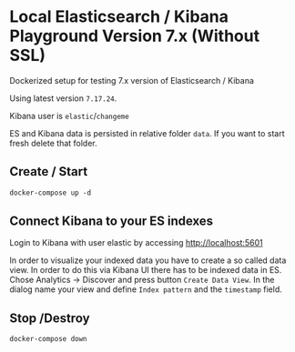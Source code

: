 # Local Elasticsearch / Kibana Playground Version 7.x (Without SSL)

Dockerized setup for testing 7.x version of Elasticsearch / Kibana

Using latest version `7.17.24`.

Kibana user is `elastic`/`changeme`

ES and Kibana data is persisted in relative folder `data`. If you want to start fresh delete that folder.

## Create / Start

```xml
docker-compose up -d
```

## Connect Kibana to your ES indexes

Login to Kibana with user elastic by accessing [http://localhost:5601](http://localhost:5601)

In order to visualize your indexed data you have to create a so called data view. In order to do this via Kibana UI there has to be indexed data in ES. Chose Analytics -> Discover and press button `Create Data View`. In the dialog name your view and define `Index pattern` and the `timestamp` field.


## Stop /Destroy

```xml
docker-compose down
```
